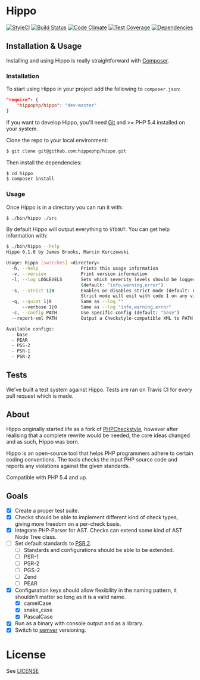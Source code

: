 # Hippo

[![StyleCI](https://styleci.io/repos/25982809/shield)](https://styleci.io/repos/25982809)
[![Build Status](http://img.shields.io/travis/HippoPHP/Hippo.svg?style=flat-square)](https://travis-ci.org/HippoPHP/Hippo)
[![Code Climate](http://img.shields.io/codeclimate/github/HippoPHP/Hippo.svg?style=flat-square)](https://codeclimate.com/github/HippoPHP/Hippo)
[![Test Coverage](http://img.shields.io/codeclimate/coverage/github/HippoPHP/Hippo.svg?style=flat-square)](https://codeclimate.com/github/HippoPHP/Hippo)
[![Dependencies](http://www.versioneye.com/user/projects/545de609eb8df2d3b4000051/badge.svg?style=flat-square)](http://www.versioneye.com/user/projects/545de609eb8df2d3b4000051)

## Installation & Usage

Installing and using Hippo is really straightforward with [Composer](https://getcomposer.org).

### Installation

To start using Hippo in your project add the following to `composer.json`:

```json
"require": {
    "hippophp/hippo": "dev-master"
}
```

If you want to develop Hippo, you'll need [Git](http://git-scm.org) and >= PHP 5.4 installed on your system.

Clone the repo to your local environment:

```bash
$ git clone git@github.com:hippophp/hippo.git
```

Then install the dependencies:

```bash
$ cd hippo
$ composer install
```

### Usage

Once Hippo is in a directory you can run it with:

```bash
$ ./bin/hippo ./src
```

By default Hippo will output everything to `STDOUT`. You can get help information with:

```bash
$ ./bin/hippo --help
Hippo 0.1.0 by James Brooks, Marcin Kurczewski

Usage: hippo [switches] <directory>
  -h, --help                Prints this usage information
  -v, --version             Print version information
  -l, --log LOGLEVELS       Sets which severity levels should be logged
                            (default: "info,warning,error")
  -s, --strict 1|0          Enables or disables strict mode (default: 0)
                            Strict mode will exit with code 1 on any violation.
  -q, --quiet 1|0           Same as --log ""
      --verbose 1|0         Same as --log "info,warning,error"
  -c, --config PATH         Use specific config (default: "base")
  --report-xml PATH         Output a Checkstyle-compatible XML to PATH

Available configs:
  - base
  - PEAR
  - PGS-2
  - PSR-1
  - PSR-2
```

## Tests

We've built a test system against Hippo. Tests are ran on Travis CI for every pull request which is made.

## About

Hippo originally started life as a fork of [PHPCheckstyle](https://github.com/phpcheckstyle/phpcheckstyle), however after realising that a complete rewrite would be needed, the core ideas changed and as such, Hippo was born.

Hippo is an open-source tool that helps PHP programmers adhere to certain coding conventions. The tools checks the input PHP source code and reports any violations against the given standards.

Compatible with PHP 5.4 and up.

## Goals

- [x] Create a proper test suite.
- [x] Checks should be able to implement different kind of check types, giving more freedom on a per-check basis.
- [x] Integrate PHP-Parser for AST. Checks can extend some kind of AST Node Tree class.
- [ ] Set default standards to [PSR 2](http://www.php-fig.org/psr/psr-2/).
    - [ ] Standards and configurations should be able to be extended.
    - [ ] PSR-1
    - [ ] PSR-2
    - [ ] PGS-2
    - [ ] Zend
    - [ ] PEAR
- [x] Configuration keys should allow flexibility in the naming pattern, it shouldn't matter so long as it is a valid name.
    - [x] camelCase
    - [x] snake_case
    - [x] PascalCase
- [X] Run as a binary with console output and as a library.
- [x] Switch to [semver](http://semver.org) versioning.

# License
See [LICENSE](/LICENSE.txt)
